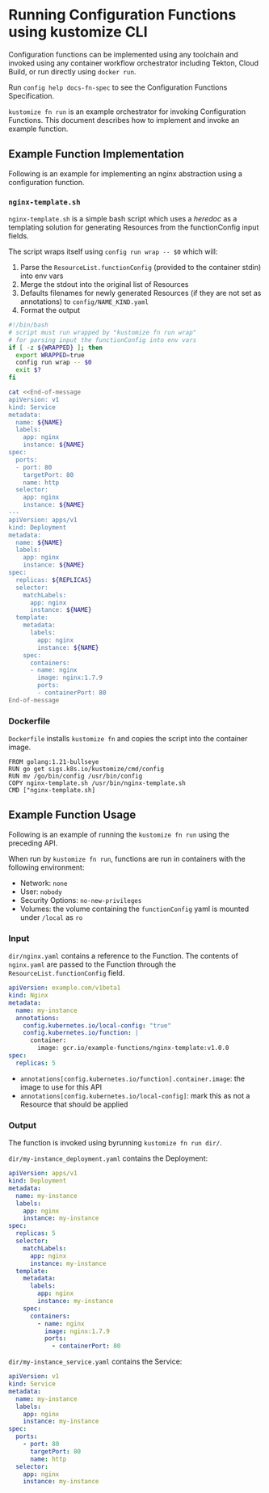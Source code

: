 # Running Configuration Functions using kustomize CLI

Configuration functions can be implemented using any toolchain and invoked using any
container workflow orchestrator including Tekton, Cloud Build, or run directly using `docker run`.

Run `config help docs-fn-spec` to see the Configuration Functions Specification.

`kustomize fn run` is an example orchestrator for invoking Configuration Functions. This
document describes how to implement and invoke an example function.

## Example Function Implementation

Following is an example for implementing an nginx abstraction using a configuration
function.

### `nginx-template.sh`

`nginx-template.sh` is a simple bash script which uses a _heredoc_ as a templating solution
for generating Resources from the functionConfig input fields.

The script wraps itself using `config run wrap -- $0` which will:

1. Parse the `ResourceList.functionConfig` (provided to the container stdin) into env vars
2. Merge the stdout into the original list of Resources
3. Defaults filenames for newly generated Resources (if they are not set as annotations)
   to `config/NAME_KIND.yaml`
4. Format the output

```bash
#!/bin/bash
# script must run wrapped by "kustomize fn run wrap"
# for parsing input the functionConfig into env vars
if [ -z ${WRAPPED} ]; then
  export WRAPPED=true
  config run wrap -- $0
  exit $?
fi

cat <<End-of-message
apiVersion: v1
kind: Service
metadata:
  name: ${NAME}
  labels:
    app: nginx
    instance: ${NAME}
spec:
  ports:
  - port: 80
    targetPort: 80
    name: http
  selector:
    app: nginx
    instance: ${NAME}
---
apiVersion: apps/v1
kind: Deployment
metadata:
  name: ${NAME}
  labels:
    app: nginx
    instance: ${NAME}
spec:
  replicas: ${REPLICAS}
  selector:
    matchLabels:
      app: nginx
      instance: ${NAME}
  template:
    metadata:
      labels:
        app: nginx
        instance: ${NAME}
    spec:
      containers:
      - name: nginx
        image: nginx:1.7.9
        ports:
        - containerPort: 80
End-of-message
```

### Dockerfile

`Dockerfile` installs `kustomize fn` and copies the script into the container image.

```
FROM golang:1.21-bullseye
RUN go get sigs.k8s.io/kustomize/cmd/config
RUN mv /go/bin/config /usr/bin/config
COPY nginx-template.sh /usr/bin/nginx-template.sh
CMD ["nginx-template.sh]
```

## Example Function Usage

Following is an example of running the `kustomize fn run` using the preceding API.

When run by `kustomize fn run`, functions are run in containers with the
following environment:

- Network: `none`
- User: `nobody`
- Security Options: `no-new-privileges`
- Volumes: the volume containing the `functionConfig` yaml is mounted under `/local` as `ro`

### Input

`dir/nginx.yaml` contains a reference to the Function. The contents of `nginx.yaml`
are passed to the Function through the `ResourceList.functionConfig` field.

```yaml
apiVersion: example.com/v1beta1
kind: Nginx
metadata:
  name: my-instance
  annotations:
    config.kubernetes.io/local-config: "true"
    config.kubernetes.io/function: |
      container:
        image: gcr.io/example-functions/nginx-template:v1.0.0
spec:
  replicas: 5
```

- `annotations[config.kubernetes.io/function].container.image`: the image to use for this API
- `annotations[config.kubernetes.io/local-config]`: mark this as not a Resource that should
  be applied

### Output

The function is invoked using byrunning `kustomize fn run dir/`.

`dir/my-instance_deployment.yaml` contains the Deployment:

```yaml
apiVersion: apps/v1
kind: Deployment
metadata:
  name: my-instance
  labels:
    app: nginx
    instance: my-instance
spec:
  replicas: 5
  selector:
    matchLabels:
      app: nginx
      instance: my-instance
  template:
    metadata:
      labels:
        app: nginx
        instance: my-instance
    spec:
      containers:
        - name: nginx
          image: nginx:1.7.9
          ports:
            - containerPort: 80
```

`dir/my-instance_service.yaml` contains the Service:

```yaml
apiVersion: v1
kind: Service
metadata:
  name: my-instance
  labels:
    app: nginx
    instance: my-instance
spec:
  ports:
    - port: 80
      targetPort: 80
      name: http
  selector:
    app: nginx
    instance: my-instance
```
